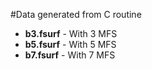 #Data generated from C routine
<ul>
	<li><strong>b3.fsurf</strong> - With 3 MFS</li>
	<li><strong>b5.fsurf</strong> - With 5 MFS</li>
	<li><strong>b7.fsurf</strong> - With 7 MFS</li>
</ul>
